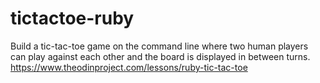 # tictactoe-ruby
Build a tic-tac-toe game on the command line where two human players can play against each other and the board is displayed in between turns.
https://www.theodinproject.com/lessons/ruby-tic-tac-toe